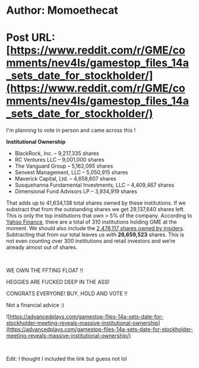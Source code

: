 # Author: Momoethecat
# Post URL: [https://www.reddit.com/r/GME/comments/nev4ls/gamestop_files_14a_sets_date_for_stockholder/](https://www.reddit.com/r/GME/comments/nev4ls/gamestop_files_14a_sets_date_for_stockholder/)


I'm planning to vote in person and came across this  !

**Institutional Ownership**

* BlackRock, Inc. – 9,217,335 shares
* RC Ventures LLC – 9,001,000 shares
* The Vanguard Group – 5,162,095 shares
* Senvest Management, LLC – 5,050,915 shares
* Maverick Capital, Ltd. – 4,658,607 shares
* Susquehanna Fundamental Investments, LLC – 4,409,467 shares
* Dimensional Fund Advisors LP – 3,934,919 shares

That adds up to 41,634,138 total shares owned by these institutions. If we substract that from the outstanding shares we get 29,137,640 shares left. This is only the top institutions that own > 5% of the company. According to [Yahoo Finance](https://finance.yahoo.com/quote/GME/holders/), there are a total of 310 institutions holding GME at the moment. We should also include the [2,478,117 shares owned by insiders](https://finra-markets.morningstar.com/MarketData/EquityOptions/detail.jsp?query=126%3A0P000002CH&sdkVersion=2.59.0). Subtracting that from our total leaves us with **26,659,523** shares. This is not even counting over 300 institutions and retail investors and we’re already almost out of shares.

&#x200B;

WE OWN THE FFTING FLOAT !!

HEGGIES ARE FUCKED DEEP IN THE ASS!

CONGRATS EVERYONE!  BUY, HOLD AND VOTE !!

Not a financial advice  :)

![https://advancedplays.com/gamestop-files-14a-sets-date-for-stockholder-meeting-reveals-massive-institutional-ownership](https://advancedplays.com/gamestop-files-14a-sets-date-for-stockholder-meeting-reveals-massive-institutional-ownership/)

&#x200B;

Edit: I thought I included the link but guess not lol
